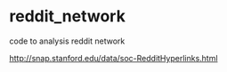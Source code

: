 # reddit_network
code to analysis reddit network


http://snap.stanford.edu/data/soc-RedditHyperlinks.html

